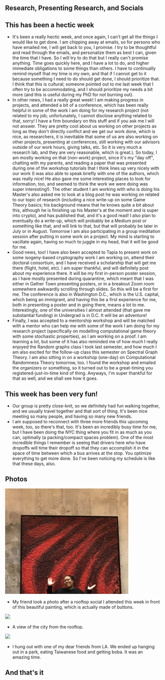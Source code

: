 ## Research, Presenting Research, and Socials

## This has been a hectic week
- It's been a really hectic week, and once again, I can't get all the things I would like to get done. I am chipping away at emails, so for persons
who have emailed me, I will get back to you, I promise. I try to be thoughtful and read through the emails, and personalize them as best I can, given
the time that I have. So I will try to do that but I really can't promise anything. Time goes quickly here, and I have a lot to do, and higher 
immediate obligations to some things than others.
I have to continually remind myself that my time is my own, and that if I cannot get to it
because something I need to do should get done, I should prioritize that. I think that this is cultural; someone pointed out to me last week
that I often try to be accommodating, and I should prioritize my needs a bit more (and this is useful during my PhD for not burning out).
- In other news, I had a really great week! I am making progress in projects, and attended a bit of a conference, which 
has been really helpful in some of the work I am doing for my research project (not related to my job; unfortunately, I cannot disclose anything related
to that, sorry! I have a firm boundary on this stuff and if you ask me I will not answer. They are 
pretty cool about us working on other projects as long as they don't directly conflict and we get our work done, which is nice, as researchers,
it is inevitable that some of us are also working on other projects, presenting at conferences, still working with our advisors outside of our work hours,  giving talks, etc. So it is very much a research
lab, and they are very reasonable, which is great.). So today, I am mostly working on that (non-work) project, since it's my "day off", chatting with my parents, and reading a paper that was
presented during one of the workshop tutorials that I think lines up very nicely with our work (I was also able to speak briefly with one of the authors,
which was really nice! He also gave me some interesting places to look for information, too, and seemed to think the work we were doing
was super interesting!). The other student I am working with who is doing his Master's also
asked me to look at a blog post he was working on related to our topic of research (including a nice write-up on some 
Game Theory basics; his background means that he knows quite a bit about this, although he 
is finishing up his Master's at the moment and is super into crypto), and has published that, and it's a good read!
I also plan to eventually do a write-up, which will probably be a Medium post or something like that, and will link to that, but that will probably be
later in July or in August.
Tomorrow I am also participating in a group meditation session after putting in some work on a
project. My mind is starting to vacillate again, having so much to juggle in my head, that it will be good for me.
- Good news, too! I have also been accepted to Tapia to present work on some isogeny-based cryptography work I am working on, attend their doctoral 
consortium, and I have received a scholarship that will get me there (flight, hotel, etc). I am super thankful, and will definitely post about my 
experience there. It will be my first in-person poster session, as I have mostly presented during quarantine, which meant that I was either in 
Gather Town presenting posters, or in a breakout Zoom room somewhere awkwardly scrolling through slides. So this will be a first for me.
The conference is also in Washington D.C., which is the U.S. capital, which being an immigrant, and having this be a first experience for me,
both in presenting a poster and in going there, means a lot to me. Interestingly, one of the universities I almost attended (that gave me 
substantial funding) in Undergrad is in D.C. It will be an adventure!
- Finally, I was accepted to a mentorship workshop and will be matched with a mentor who can help me with some of the work I am doing for my
research project (specifically on modelling computational game theory with some stochastic properties), as I am working on a proof. I am learning
a lot, but some of it has also reminded me of how much I really enjoyed the Random graphs class I took last semester, and how much I am also excited
for the follow-up class this semester on Spectral Graph Theory. I am also sitting in on a workshop (one-day) on Computational Randomness Theory tomorrow, too.
I found the workshop and emailed the organizers or something, so it turned out to be a great-timing you registered-just-in-time kind of thing. 
Anyways, I'm super thankful for that as well, and we shall see how it goes. 

## This week has been very fun!
- Our group is pretty close-knit, so we definitely had fun walking together, and we usually travel together and that sort of thing. It's been nice
meeting so many people, and having so many new friends.
- I am supposed to reconnect with three more friends this upcoming week, too, so there's that, too. It's been an incredibly busy time for me, but
I have been doing the NYC thing where you fit in as much as you can, optimally (a packing/compact spaces problem). One of the most incredible things
I remember is seeing that drivers here who have dropoffs will time their dropoff so that they can accomplish it in the space of time between which a
bus arrives at the stop. You optimize everything to get more done. So I've been noticing my schedule is like that these days, also.

## Photos
<img src="/images/weekfourrooftopnyc22/rooftop1.png" width="400">

- My friend took a photo after a rooftop social I attended this week in front of this beautiful painting, which is actually made of buttons.

<img src="/images/weekfourrooftopnyc22/rooftop2.png" width="400">

- A view of the city from the rooftop.

<img src="/images/weekfourrooftopnyc22/rooftop4.png" width="400">

- I hung out with one of my dear friends from LA. We ended up hanging out in a park, eating Taiwanese food and getting boba. It was an amazing time.

## And that's it
